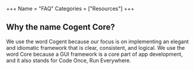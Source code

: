+++
Name = "FAQ"
Categories = ["Resources"]
+++

## Why the name Cogent Core?

We use the word Cogent because our focus is on implementing an elegant and idiomatic framework that is clear, consistent, and logical. We use the word Core because a GUI framework is a core part of app development, and it also stands for Code Once, Run Everywhere.
